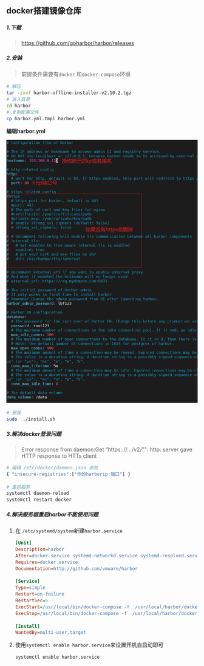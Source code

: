 ## docker搭建镜像仓库

##### 1.下载

> https://github.com/goharbor/harbor/releases

##### 2.安装

> 前提条件需要有`docker` 和`docker-compose`环境

```sh
# 解压
tar -zxvf harbor-offline-installer-v2.10.2.tgz
# 进入目录
cd harbor
# 复制配置文件
cp harbor.yml.tmpl harbor.yml
```

**编辑harbor.yml**

![image-20240415110802472](../../../assets/image-20240415110802472.png)

```sh
# 安装
sudo  ./install.sh
```

##### 3.解决docker登录问题

> Error response from daemon:Get “https:.//.../v2/"": http: server gave HTTP response to HTTs client

```sh
# 编辑 /etc/docker/daemon.json 添加
{ "insecure-registries":["你的harborip:端口"] }

# 重启服务
systemctl daemon-reload
systemctl restart docker
```

##### 4.解决服务器重启harbor不能使用问题

1. 在 `/etc/systemd/system`新建`harbor.service`

   ```ini
   [Unit]
   Description=harbor
   After=docker.service systemd-networkd.service systemd-resolved.service
   Requires=docker.service
   Documentation=http://github.com/vmware/harbor
   
   [Service]
   Type=simple
   Restart=on-failure
   RestartSec=5
   ExecStart=/usr/local/bin/docker-compose -f  /usr/local/harbor/docker-compose.yml up
   ExecStop=/usr/local/bin/docker-compose -f  /usr/local/harbor/docker-compose.yml down
   
   [Install]
   WantedBy=multi-user.target
   ```

2. 使用`systemctl enable harbor.service`来设置开机自启动即可

   ```sh
   systemctl enable harbor.service
   ```

   

